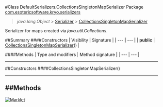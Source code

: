 #Class DefaultSerializers.CollectionsSingletonMapSerializer
Package [com.esotericsoftware.kryo.serializers](README.md)<br>

> *java.lang.Object* > [Serializer](../Serializer.md) > [CollectionsSingletonMapSerializer](CollectionsSingletonMapSerializer.md)



Serializer for maps created via *java.util.Collections*.


##Summary
####Constructors
| Visibility | Signature |
| --- | --- |
| **public** | [CollectionsSingletonMapSerializer](#collectionssingletonmapserializer)() |

####Methods
| Type and modifiers | Method signature |
| --- | --- |

---


##Constructors
####CollectionsSingletonMapSerializer()
> 


---


##Methods
---

[![Marklet](https://img.shields.io/badge/Generated%20by-Marklet-green.svg)](https://github.com/Faylixe/marklet)